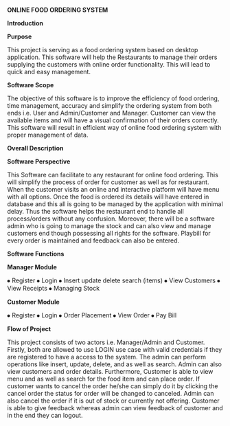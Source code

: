 **ONLINE FOOD ORDERING SYSTEM**

**Introduction**

**Purpose**

This project is serving as a food ordering system based on desktop application. This software will help the Restaurants to manage their orders supplying the customers with online order functionality. This will lead to quick and easy management.

**Software Scope**

The objective of this software is to improve the efficiency of food ordering, time management, accuracy and simplify the ordering system from both ends i.e. User and Admin/Customer and Manager. Customer can view the available items and will have a visual confirmation of their orders correctly.
This software will result in efficient way of online food ordering system with proper management of data.

**Overall Description**

**Software Perspective**

This Software can facilitate to any restaurant for online food ordering. This will simplify the process of order for customer as well as for restaurant. When the customer visits an online and interactive platform will have menu with all options. Once the food is ordered its details will have entered in database and this all is going to be managed by the application with minimal delay.
Thus the software helps the restaurant end to handle all process/orders without any confusion. Moreover, there will be a software admin who is going to manage the stock and can also view and manage customers end though possessing all rights for the software. Playbill for every order is maintained and feedback can also be entered.

**Software Functions**

**Manager Module**

⦁	Register
⦁	Login
⦁	Insert update delete search (items)
⦁	View Customers
⦁	View Receipts
⦁	Managing Stock


**Customer Module**

⦁	Register
⦁	Login
⦁	Order Placement
⦁	View Order 
⦁	Pay Bill

**Flow of Project**

This project consists of two actors i.e. Manager/Admin and Customer. Firstly, both are allowed to use LOGIN use case with valid credentials if they are registered to have a access to the system.
The admin can perform operations like insert, update, delete, and as well as search. Admin can also view customers and order details.
Furthermore, Customer is able to view menu and as well as search for the food item and can place order. If customer wants to cancel the order he/she can simply do it by clicking the cancel order the status for order will be changed to canceled. Admin can also cancel the order if it is out of stock or currently not offering.  Customer is able to give feedback whereas admin can view feedback of customer and in the end they can logout.
